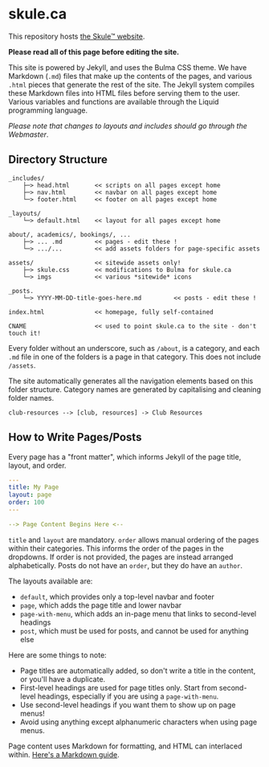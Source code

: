 # skule.ca

This repository hosts [the Skule™ website](https://skule.ca). 

**Please read all of this page before editing the site.**

This site is powered by Jekyll, and uses the Bulma CSS theme. We have Markdown (`.md`) files that make up the contents of the pages, and various `.html` pieces that generate the rest of the site. The Jekyll system compiles these Markdown files into HTML files before serving them to the user. Various variables and functions are available through the Liquid programming language.

*Please note that changes to layouts and includes should go through the Webmaster*.

## Directory Structure

```
_includes/
    ├─> head.html       << scripts on all pages except home
    ├─> nav.html        << navbar on all pages except home
    └─> footer.html     << footer on all pages except home
    
_layouts/
    └─> default.html    << layout for all pages except home

about/, academics/, bookings/, ...
    ├─> ... .md         << pages - edit these !
    └─> .../...         << add assets folders for page-specific assets

assets/                 << sitewide assets only!
    ├─> skule.css       << modifications to Bulma for skule.ca
    └─> imgs            << various *sitewide* icons 

_posts.
    └─> YYYY-MM-DD-title-goes-here.md         << posts - edit these !

index.html              << homepage, fully self-contained

CNAME                   << used to point skule.ca to the site - don't touch it!
```

Every folder without an underscore, such as `/about`, is a category, and each `.md` file in one of the folders is a page in that category. This does not include `/assets`.

The site automatically generates all the navigation elements based on this folder structure. Category names are generated by capitalising and cleaning folder names.

```
club-resources --> [club, resources] -> Club Resources
```

## How to Write Pages/Posts

Every page has a "front matter", which informs Jekyll of the page title, layout, and order.

```yml
---
title: My Page
layout: page
order: 100
---

--> Page Content Begins Here <--
```

`title` and `layout` are mandatory. `order` allows manual ordering of the pages within their categories. This informs the order of the pages in the dropdowns. If order is not provided, the pages are instead arranged alphabetically. Posts do not have an `order`, but they do have an `author`.

The layouts available are:

- `default`, which provides only a top-level navbar and footer
- `page`, which adds the page title and lower navbar
- `page-with-menu`, which adds an in-page menu that links to second-level headings
- `post`, which must be used for posts, and cannot be used for anything else

Here are some things to note:

- Page titles are automatically added, so don't write a title in the content, or you'll have a duplicate.
- First-level headings are used for page titles only. Start from second-level headings, especially if you are using a `page-with-menu`.
- Use second-level headings if you want them to show up on page menus!
- Avoid using anything except alphanumeric characters when using page menus.

Page content uses Markdown for formatting, and HTML can interlaced within. [Here's a Markdown guide](https://www.markdownguide.org/basic-syntax/).
